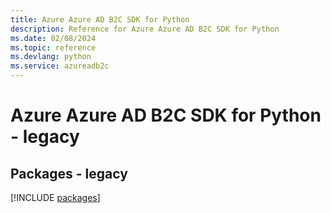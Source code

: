 ```yaml
---
title: Azure Azure AD B2C SDK for Python
description: Reference for Azure Azure AD B2C SDK for Python
ms.date: 02/08/2024
ms.topic: reference
ms.devlang: python
ms.service: azureadb2c
---
```

# Azure Azure AD B2C SDK for Python - legacy
## Packages - legacy
[!INCLUDE [packages](azure-ad-b2c-index.md)]